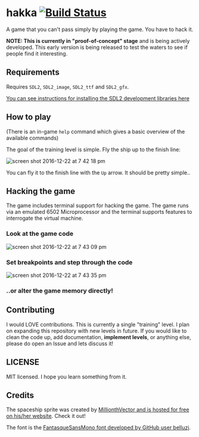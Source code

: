 # hakka [![Build Status](https://travis-ci.org/simon-whitehead/hakka.svg?branch=master)](https://travis-ci.org/simon-whitehead/hakka)
A game that you can't pass simply by playing the game. You have to hack it.

**NOTE: This is currently in "proof-of-concept" stage** and is being actively developed. This early version
is being released to test the waters to see if people find it interesting.

## Requirements
Requires `SDL2`, `SDL2_image`, `SDL2_ttf` and `SDL2_gfx`.

[You can see instructions for installing the SDL2 development libraries here](https://github.com/AngryLawyer/rust-sdl2#sdl20-development-libraries)

## How to play

(There is an in-game `help` command which gives a basic overview of the available commands)

The goal of the training level is simple. Fly the ship up to the finish line:

![screen shot 2016-12-22 at 7 42 18 pm](https://cloud.githubusercontent.com/assets/2499070/21419963/fc9f33f6-c87e-11e6-8e31-0c9a39ccbece.png)

You can fly it to the finish line with the `Up` arrow. It should be pretty simple..

## Hacking the game

The game includes terminal support for hacking the game. The game runs via an emulated 6502 Microprocessor and
the terminal supports features to interrogate the virtual machine.

### Look at the game code

![screen shot 2016-12-22 at 7 43 09 pm](https://cloud.githubusercontent.com/assets/2499070/21419974/10e8113e-c87f-11e6-815b-85349ccc2550.png)

### Set breakpoints and step through the code

![screen shot 2016-12-22 at 7 43 35 pm](https://cloud.githubusercontent.com/assets/2499070/21419976/11bcc3b6-c87f-11e6-8f93-a5bd144ddd22.png)

### ..or alter the game memory directly!


## Contributing

I would LOVE contributions. This is currently a single "training" level. I plan on expanding this repository
with new levels in future. If you would like to clean the code up, add documentation, __implement levels__, or anything
else, please do open an Issue and lets discuss it!


## LICENSE
MIT licensed. I hope you learn something from it.

## Credits

The spaceship sprite was created by [MillionthVector and is hosted for free on his/her website](http://millionthvector.blogspot.com.au/p/free-sprites.html). Check it out!

The font is the [FantasqueSansMono font developed by GitHub user belluzj](https://github.com/belluzj/fantasque-sans).
